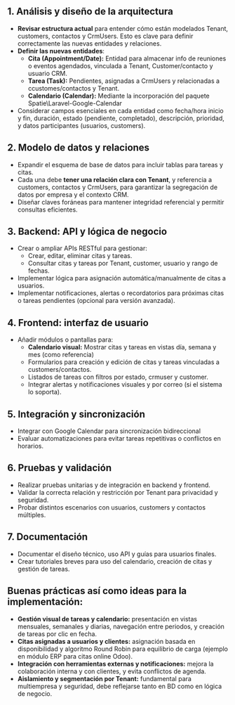 ## 1\. Análisis y diseño de la arquitectura

- **Revisar estructura actual** para entender cómo están modelados Tenant, customers, contactos y CrmUsers. Esto es clave para definir correctamente las nuevas entidades y relaciones.
- **Definir las nuevas entidades**:
    - **Cita (Appointment/Date):** Entidad para almacenar info de reuniones o eventos agendados, vinculada a Tenant, Customer/contacto y usuario CRM.
    - **Tarea (Task):** Pendientes, asignadas a CrmUsers y relacionadas a ccustomes/contactos y Tenant.
    - **Calendario (Calendar):** Mediante la incorporación del paquete Spatie\\Laravel-Google-Calendar
- Considerar campos esenciales en cada entidad como fecha/hora inicio y fin, duración, estado (pendiente, completado), descripción, prioridad, y datos participantes (usuarios, customers).

## 2\. Modelo de datos y relaciones

- Expandir el esquema de base de datos para incluir tablas para tareas y citas.
- Cada una debe **tener una relación clara con Tenant**, y referencia a customers, contactos y CrmUsers, para garantizar la segregación de datos por empresa y el contexto CRM.
- Diseñar claves foráneas para mantener integridad referencial y permitir consultas eficientes.

## 3\. Backend: API y lógica de negocio

- Crear o ampliar APIs RESTful para gestionar:
    - Crear, editar, eliminar citas y tareas.
    - Consultar citas y tareas por Tenant, customer, usuario y rango de fechas.
- Implementar lógica para asignación automática/manualmente de citas a usuarios.
- Implementar notificaciones, alertas o recordatorios para próximas citas o tareas pendientes (opcional para versión avanzada).

## 4\. Frontend: interfaz de usuario

- Añadir módulos o pantallas para:
    - **Calendario visual:** Mostrar citas y tareas en vistas día, semana y mes (como referencia)
    - Formularios para creación y edición de citas y tareas vinculadas a customers/contactos.
    - Listados de tareas con filtros por estado, crmuser y customer.
    - Integrar alertas y notificaciones visuales y por correo (si el sistema lo soporta).

## 5\. Integración y sincronización

- Integrar con Google Calendar para sincronización bidireccional
- Evaluar automatizaciones para evitar tareas repetitivas o conflictos en horarios.

## 6\. Pruebas y validación

- Realizar pruebas unitarias y de integración en backend y frontend.
- Validar la correcta relación y restricción por Tenant para privacidad y seguridad.
- Probar distintos escenarios con usuarios, customers y contactos múltiples.

## 7\. Documentación

- Documentar el diseño técnico, uso API y guías para usuarios finales.
- Crear tutoriales breves para uso del calendario, creación de citas y gestión de tareas.

## Buenas prácticas así como ideas para la implementación:

- **Gestión visual de tareas y calendario:** presentación en vistas mensuales, semanales y diarias, navegación entre periodos, y creación de tareas por clic en fecha.
- **Citas asignadas a usuarios y clientes:** asignación basada en disponibilidad y algoritmo Round Robin para equilibrio de carga (ejemplo en módulo ERP para citas online Odoo).
- **Integración con herramientas externas y notificaciones:** mejora la colaboración interna y con clientes, y evita conflictos de agenda.
- **Aislamiento y segmentación por Tenant:** fundamental para multiempresa y seguridad, debe reflejarse tanto en BD como en lógica de negocio.